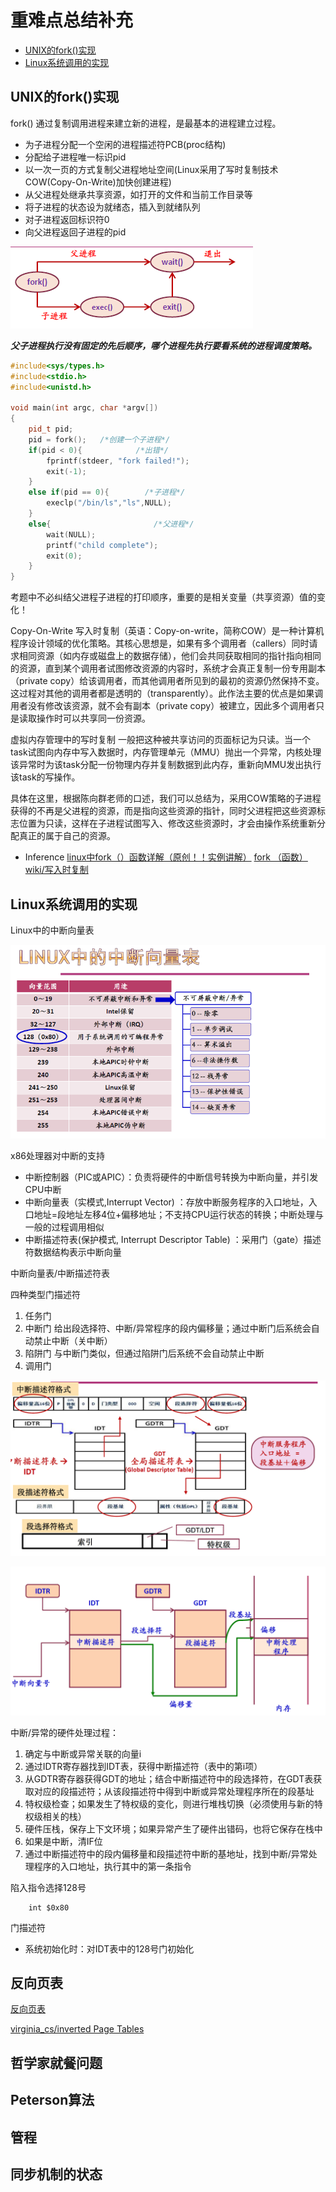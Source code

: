 重难点总结补充
=======
<!-- TOC -->
- [UNIX的fork()实现](#UNIX的fork()实现)
- [Linux系统调用的实现](#Linux系统调用的实现)
<!-- TOC -->

## UNIX的fork()实现

fork() 通过复制调用进程来建立新的进程，是最基本的进程建立过程。

- 为子进程分配一个空闲的进程描述符PCB(proc结构)
- 分配给子进程唯一标识pid
- 以一次一页的方式复制父进程地址空间(Linux采用了写时复制技术COW(Copy-On-Write)加快创建进程)
- 从父进程处继承共享资源，如打开的文件和当前工作目录等
- 将子进程的状态设为就绪态，插入到就绪队列
- 对子进程返回标识符0
- 向父进程返回子进程的pid

![](./Pics/summary_1.PNG)

***父子进程执行没有固定的先后顺序，哪个进程先执行要看系统的进程调度策略。***

``` c++
#include<sys/types.h>
#include<stdio.h>
#include<unistd.h>

void main(int argc, char *argv[])
{
    pid_t pid;
    pid = fork();   /*创建一个子进程*/
    if(pid < 0){            /*出错*/
        fprintf(stdeer, "fork failed!");
        exit(-1);
    }
    else if(pid == 0){        /*子进程*/
        execlp("/bin/ls","ls",NULL);
    }
    else{                       /*父进程*/
        wait(NULL);
        printf("child complete");
        exit(0);
    }
}
```

考题中不必纠结父进程子进程的打印顺序，重要的是相关变量（共享资源）值的变化！

Copy-On-Write
写入时复制（英语：Copy-on-write，简称COW）是一种计算机程序设计领域的优化策略。其核心思想是，如果有多个调用者（callers）同时请求相同资源（如内存或磁盘上的数据存储），他们会共同获取相同的指针指向相同的资源，直到某个调用者试图修改资源的内容时，系统才会真正复制一份专用副本（private copy）给该调用者，而其他调用者所见到的最初的资源仍然保持不变。这过程对其他的调用者都是透明的（transparently）。此作法主要的优点是如果调用者没有修改该资源，就不会有副本（private copy）被建立，因此多个调用者只是读取操作时可以共享同一份资源。

虚拟内存管理中的写时复制
一般把这种被共享访问的页面标记为只读。当一个task试图向内存中写入数据时，内存管理单元（MMU）抛出一个异常，内核处理该异常时为该task分配一份物理内存并复制数据到此内存，重新向MMU发出执行该task的写操作。

具体在这里，根据陈向群老师的口述，我们可以总结为，采用COW策略的子进程获得的不再是父进程的资源，而是指向这些资源的指针，同时父进程把这些资源标志位置为只读，这样在子进程试图写入、修改这些资源时，才会由操作系统重新分配真正的属于自己的资源。

- Inference
[linux中fork（）函数详解（原创！！实例讲解）](https://blog.csdn.net/jason314/article/details/5640969)
[fork （函数）](https://baike.baidu.com/item/fork/7143171)
[wiki/写入时复制](https://zh.wikipedia.org/wiki/%E5%AF%AB%E5%85%A5%E6%99%82%E8%A4%87%E8%A3%BD)

## Linux系统调用的实现

Linux中的中断向量表

![](./Pics/summary_2.PNG)

x86处理器对中断的支持

- 中断控制器（PIC或APIC）：负责将硬件的中断信号转换为中断向量，并引发CPU中断
- 中断向量表（实模式,Interrupt Vector) ：存放中断服务程序的入口地址，入口地址=段地址左移4位+偏移地址；不支持CPU运行状态的转换；中断处理与一般的过程调用相似
- 中断描述符表(保护模式, Interrupt Descriptor Table) ：采用门（gate）描述符数据结构表示中断向量

中断向量表/中断描述符表

四种类型门描述符

1. 任务门
2. 中断门 给出段选择符、中断/异常程序的段内偏移量；通过中断门后系统会自动禁止中断（关中断）
3. 陷阱门 与中断门类似，但通过陷阱门后系统不会自动禁止中断
4. 调用门

![](./Pics/summary_3.PNG)

![](./Pics/summary_4.PNG)

中断/异常的硬件处理过程：
1. 确定与中断或异常关联的向量i
2. 通过IDTR寄存器找到IDT表，获得中断描述符（表中的第i项）
3. 从GDTR寄存器获得GDT的地址；结合中断描述符中的段选择符，在GDT表获取对应的段描述符；从该段描述符中得到中断或异常处理程序所在的段基址
4. 特权级检查；如果发生了特权级的变化，则进行堆栈切换（必须使用与新的特权级相关的栈）
5. 硬件压栈，保存上下文环境；如果异常产生了硬件出错码，也将它保存在栈中
6. 如果是中断，清IF位
7. 通过中断描述符中的段内偏移量和段描述符中断的基地址，找到中断/异常处理程序的入口地址，执行其中的第一条指令

陷入指令选择128号
```
    int $0x80
```
门描述符
- 系统初始化时：对IDT表中的128号门初始化


## 反向页表

[反向页表](https://baike.baidu.com/item/%E5%8F%8D%E5%90%91%E9%A1%B5%E8%A1%A8/3565803?fr=aladdin)

[virginia_cs/inverted Page Tables](http://172.16.24.175/www.cs.virginia.edu/~cs333/notes/virtual_memory4.pdf)

## 哲学家就餐问题

## Peterson算法

## 管程

## 同步机制的状态



